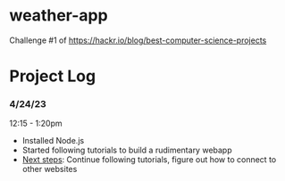 # weather-app
Challenge #1 of https://hackr.io/blog/best-computer-science-projects

# Project Log
### 4/24/23
12:15 - 1:20pm
- Installed Node.js
- Started following tutorials to build a rudimentary webapp
- <ins>Next steps</ins>: Continue following tutorials, figure out how to connect to other websites

